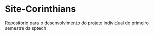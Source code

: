 # Site-Corinthians
Repositorio para o desenvolvimento do projeto individual do primeiro semestre da sptech
